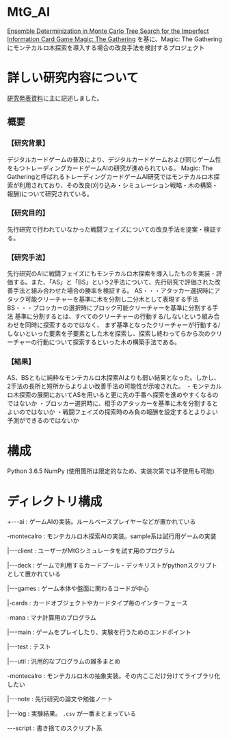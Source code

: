 # MtG_AI

[Ensemble Determinization in Monte Carlo Tree Search for the Imperfect Information Card Game Magic: The Gathering](https://ieeexplore.ieee.org/document/6218176) を基に、Magic: The Gathering にモンテカルロ木探索を導入する場合の改良手法を検討するプロジェクト

# 詳しい研究内容について

[研究発表資料](./readme.pdf)に主に記述しました。

## 概要

### 【研究背景】

デジタルカードゲームの普及により、デジタルカードゲームおよび同じゲーム性をもつトレーディングカードゲームAIの研究が進められている。
Magic: The Gatheringと呼ばれるトレーディングカードゲームAI研究ではモンテカルロ木探索が利用されており、その改良(刈り込み・シミュレーション戦略・木の構築・報酬)について研究されている。

### 【研究目的】

先行研究で行われていなかった戦闘フェイズについての改良手法を提案・検証する。

### 【研究手法】

先行研究のAIに戦闘フェイズにもモンテカルロ木探索を導入したものを実装・評価する。また、「AS」と「BS」という2手法について、先行研究で評価された改善手法と組み合わせた場合の勝率を検証する。
AS・・・アタッカー選択時にアタック可能クリーチャーを基準に木を分割し二分木として表現する手法
BS・・・ブロッカーの選択時にブロック可能クリーチャーを基準に分割する手法
基準に分割するとは、すべてのクリーチャーの行動する/しないという組み合わせを同時に探索するのではなく、
まず基準となったクリーチャーが行動する/しないといった要素を子要素とした木を探索し、探索し終わってらから次のクリーチャーの行動について探索するといった木の構築手法である。

### 【結果】

AS、BSともに純粋なモンテカルロ木探索AIよりも弱い結果となった。しかし、2手法の長所と短所からよりよい改善手法の可能性が示唆された。
・モンテカルロ木探索の展開においてASを用いると更に先の手番へ探索を進めやすくなるのではないか
・ブロッカー選択時に、相手のアタッカーを基準に木を分割するとよいのではないか
・戦闘フェイズの探索時のみ負の報酬を設定するとよりよい予測ができるのではないか

# 構成

Python 3.6.5
NumPy (使用箇所は限定的なため、実装次第では不使用も可能)

# ディレクトリ構成

+---ai         : ゲームAIの実装。ルールベースプレイヤーなどが置かれている

  \-montecalro : モンテカルロ木探索AIの実装。sample系は試行用ゲームの実装

|---client     : ユーザーがMtGシミュレータを試す用のプログラム

|---deck       : ゲームで利用するカードプール・デッキリストがpythonスクリプトとして置かれている

|---games      : ゲーム本体や盤面に関わるコードが中心

|-cards      : カードオブジェクトやカードタイプ毎のインターフェース

  \-mana       : マナ計算用のプログラム

|---main       : ゲームをプレイしたり、実験を行うためのエンドポイント

|---test       : テスト

|---util       : 汎用的なプログラムの雑多まとめ

  \-montecalro : モンテカルロ木の抽象実装。その内ここだけ分けてライブラリ化したい

|---note       : 先行研究の論文や勉強ノート

|---log        : 実験結果。 `.csv` が一番まとまっている

\---script     : 書き捨てのスクリプト系
